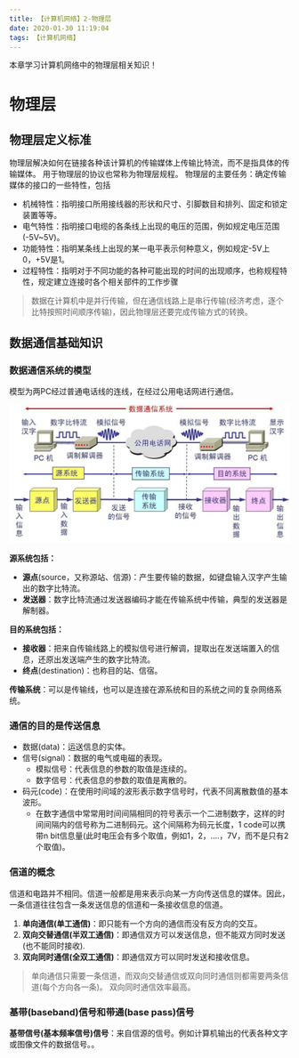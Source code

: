 ```yaml
---
title: 【计算机网络】2-物理层
date: 2020-01-30 11:19:04
tags: 【计算机网络】
---
```


本章学习计算机网络中的物理层相关知识！

<!--more-->

# 物理层

## 物理层定义标准

物理层解决如何在链接各种该计算机的传输媒体上传输比特流，而不是指具体的传输媒体。
用于物理层的协议也常称为物理层规程。
物理层的主要任务：确定传输媒体的接口的一些特性，包括
 * 机械特性：指明接口所用接线器的形状和尺寸、引脚数目和排列、固定和锁定装置等等。
 * 电气特性：指明接口电缆的各条线上出现的电压的范围，例如规定电压范围(-5V~5V)。
 * 功能特性：指明某条线上出现的某一电平表示何种意义，例如规定-5V上0，+5V是1。
 * 过程特性：指明对于不同功能的各种可能出现的时间的出现顺序，也称规程特性，规定建立连接时各个相关部件的工作步骤

> 数据在计算机中是并行传输，但在通信线路上是串行传输(经济考虑，逐个比特按照时间顺序传输)，因此物理层还要完成传输方式的转换。

## 数据通信基础知识

### 数据通信系统的模型

模型为两PC经过普通电话线的连线，在经过公用电话网进行通信。

![](【计算机网络】2-物理层/数据通信系统.png)

**源系统包括：**
 * **源点**(source，又称源站、信源)：产生要传输的数据，如键盘输入汉字产生输出的数字比特流。
 * **发送器**：数字比特流通过发送器编码才能在传输系统中传输，典型的发送器是解制器。

**目的系统包括：**
 *  **接收器**：把来自传输线路上的模拟信号进行解调，提取出在发送端置入的信息，还原出发送端产生的数字比特流。
 *  **终点**(destination)：也称目的站、信宿。

**传输系统**：可以是传输线，也可以是连接在源系统和目的系统之间的复杂网络系统。

### 通信的目的是传送信息
* 数据(data)：运送信息的实体。
* 信号(signal)：数据的电气或电磁的表现。
  * 模拟信号：代表信息的参数的取值是连续的。
  * 数字信号：代表信息的参数的取值是离散的。
* 码元(code)：在使用时间域的波形表示数字信号时，代表不同离散数值的基本波形。
  * 在数字通信中常常用时间间隔相同的符号表示一个二进制数字，这样的时间间隔内的信号称为二进制码元。这个间隔称为码元长度，1 code可以携带n bit信息量(此时电压会有多个取值，例如1，2，....，7V，而不是只有2个取值)。

### 信道的概念
信道和电路并不相同。信道一般都是用来表示向某一方向传送信息的媒体。因此，一条信道往往包含一条发送信息的信道和一条接收信息的信道。
 1. **单向通信(单工通信)**：即只能有一个方向的通信而没有反方向的交互。
 2. **双向交替通信(半双工通信)**：即通信双方可以发送信息，但不能双方同时发送(也不能同时接收).
 3. **双向同时通信(全双工通信)**：即通信双方可以同时发送和接收信息。

> 单向通信只需要一条信道，而双向交替通信或双向同时通信则都需要两条信道(每个方向各一条)。
> 双向同时通信效率最高。

### 基带(baseband)信号和带通(base pass)信号
**基带信号(基本频率信号)信号**：来自信源的信号。例如计算机输出的代表各种文字或图像文件的数据信号。。

